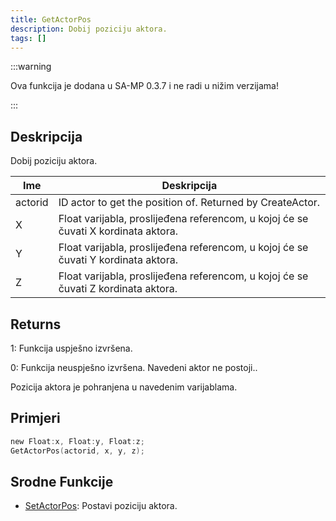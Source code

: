 ```yaml
---
title: GetActorPos
description: Dobij poziciju aktora.
tags: []
---
```


:::warning

Ova funkcija je dodana u SA-MP 0.3.7 i ne radi u nižim verzijama!

:::

## Deskripcija

Dobij poziciju aktora.

| Ime     | Deskripcija                                                                        |
| ------- | ---------------------------------------------------------------------------------- |
| actorid | ID actor to get the position of. Returned by CreateActor.                          |
| X       | Float varijabla, proslijeđena referencom, u kojoj će se čuvati X kordinata aktora. |
| Y       | Float varijabla, proslijeđena referencom, u kojoj će se čuvati Y kordinata aktora. |
| Z       | Float varijabla, proslijeđena referencom, u kojoj će se čuvati Z kordinata aktora. |

## Returns

1: Funkcija uspješno izvršena.

0: Funkcija neuspješno izvršena. Navedeni aktor ne postoji..

Pozicija aktora je pohranjena u navedenim varijablama.

## Primjeri

```c
new Float:x, Float:y, Float:z;
GetActorPos(actorid, x, y, z);
```

## Srodne Funkcije

- [SetActorPos](SetActorPos): Postavi poziciju aktora.

